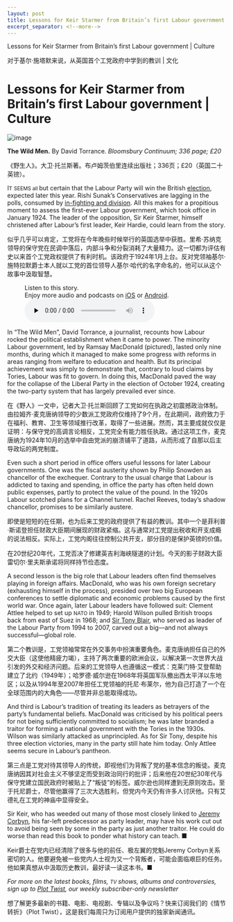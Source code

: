 ```yaml
---
layout: post
title: Lessons for Keir Starmer from Britain’s first Labour government | Culture
excerpt_separator: <!--more-->
---
```



<!--more-->

Lessons for Keir Starmer from Britain’s first Labour government | Culture

对于基尔·施塔默来说，从英国首个工党政府中学到的教训 | 文化


# Lessons for Keir Starmer from Britain’s first Labour government | Culture

![image](https://images.weserv.nl/?url=www.economist.com/img/b/1280/720/90/media-assets/image/20240210_CUP001.jpg)

<div></div><p><b>The Wild Men.</b> By David Torrance. <i>Bloomsbury Continuum; 336 page; £20</i></p>

《野生人》。大卫·托兰斯著。布卢姆茨伯里连续出版社；336页；£20（英国二十英镑）。


<p><span>I</span><small>T</small> <small>SEEMS all </small>but certain that the Labour Party will win the British <a href="https://www.economist.com/the-world-ahead/2023/11/13/rishi-sunak-and-sir-keir-starmer-who-would-actually-bring-change">election</a>, expected later this year. Rishi Sunak’s Conservatives are lagging in the polls, consumed by <a href="https://www.economist.com/britain/2024/02/01/the-search-for-conservative-party-unity">in-fighting and division</a>. All this makes for a propitious moment to assess the first-ever Labour government, which took office in January 1924. The leader of the opposition, Sir Keir Starmer, himself christened after Labour’s first leader, Keir Hardie, could learn from the story.</p>

似乎几乎可以肯定，工党将在今年晚些时候举行的英国选举中获胜。里希·苏纳克领导的保守党在民调中落后，内部斗争和分裂消耗了大量精力。这一切都为评估有史以来首个工党政权提供了有利时机。该政府于1924年1月上台。反对党领袖基尔·施特拉默爵士本人就以工党的首位领导人基尔·哈代的名字命名的，他可以从这个故事中汲取智慧。


<div><figure><div><figcaption>Listen to this story.</figcaption> <span>Enjoy more audio and podcasts on<!-- --> <a href="https://www.economist.comhttps://economist-app.onelink.me/d2eC/bed1b25" id="audio-ios-cta" rel="noreferrer" target="_blank">iOS</a> <!-- -->or<!-- --> <a href="https://www.economist.comhttps://economist-app.onelink.me/d2eC/7f3c199" id="audio-android-cta" rel="noreferrer" target="_blank">Android</a>.</span></div><audio controls="" id="audio-player" preload="none" src="https://www.economist.com/media-assets/audio/081%20Culture%20-%20Britain_s%20Labour%20government%20at%20100-394f1b2aca09a81b80b17d94d2b34eb7.mp3" title="Lessons for Keir Starmer from Britain’s first Labour government"><p>Your browser does not support the &lt;audio&gt; element.</p></audio><div><div></div></div></figure></div><p>In “The Wild Men”, David Torrance, a journalist, recounts how Labour rocked the political establishment when it came to power. The minority Labour government, led by Ramsay MacDonald (pictured), lasted only nine months, during which it managed to make some progress with reforms in areas ranging from welfare to education and health. But its principal achievement was simply to demonstrate that, contrary to loud claims by Tories, Labour was fit to govern. In doing this, MacDonald paved the way for the collapse of the Liberal Party in the election of October 1924, creating the two-party system that has largely prevailed ever since.</p>

在《野人》一文中，记者大卫·托兰斯回顾了工党如何在执政之初震撼政治体制。由拉姆齐·麦克唐纳领导的少数派工党政府仅维持了9个月，在此期间，政府致力于在福利、教育、卫生等领域推行改革，取得了一些进展。然而，其主要成就仅仅是证明：与保守党的高调言论相反，工党完全有能力胜任执政。通过这项工作，麦克唐纳为1924年10月的选举中自由党派的崩溃铺平了道路，从而形成了自那以后主导政坛的两党制度。


<div><div><div id="econ-1"></div></div></div><p>Even such a short period in office offers useful lessons for later Labour governments. One was the fiscal austerity shown by Philip Snowden as chancellor of the exchequer. Contrary to the usual charge that Labour is addicted to taxing and spending, in office the party has often held down public expenses, partly to protect the value of the pound. In the 1920s Labour scotched plans for a Channel tunnel. Rachel Reeves, today’s shadow chancellor, promises to be similarly austere.</p>

即使是短短的在任期，也为后来工党的政府提供了有益的教训。其中一个是菲利普·斯诺登担任财政大臣期间展现的财政紧缩。这与通常对工党提出税收和开支成瘾的说法相反。实际上，工党内阁往往控制公共开支，部分目的是保护英镑的价值。

在20世纪20年代，工党否决了修建英吉利海峡隧道的计划。今天的影子财政大臣雷切尔·里夫斯承诺将同样持节俭态度。


<p>A second lesson is the big role that Labour leaders often find themselves playing in foreign affairs. MacDonald, who was his own foreign secretary (exhausting himself in the process), presided over two big European conferences to settle diplomatic and economic problems caused by the first world war. Once again, later Labour leaders have followed suit: Clement Attlee helped to set up <small>NATO</small> in 1949; Harold Wilson pulled British troops back from east of Suez in 1968; and <a href="https://www.economist.com/britain/2023/07/20/sir-tony-blair-mesmerises-the-labour-party-again">Sir Tony Blair</a>, who served as leader of the Labour Party from 1994 to 2007, carved out a big—and not always successful—global role.</p>

第二个教训是，工党领袖常常在外交事务中扮演重要角色。麦克唐纳担任自己的外交大臣（这使他精疲力竭），主持了两次重要的欧洲会议，以解决第一次世界大战引发的外交和经济问题。后来的工党领导人也遵循这一模式：克莱门特·艾登帮助建立了北约（1949年）；哈罗德·威尔逊在1968年将英国军队撤出西太平洋以东地区；以及从1994年至2007年担任工党领袖的托尼·布莱尔，他为自己打造了一个在全球范围内的大角色——尽管并非总能取得成功。


<p>And third is Labour’s tradition of treating its leaders as betrayers of the party’s fundamental beliefs. MacDonald was criticised by his political peers for not being sufficiently committed to socialism; he was later branded a traitor for forming a national government with the Tories in the 1930s. Wilson was similarly attacked as unprincipled. As for Sir Tony, despite his three election victories, many in the party still hate him today. Only Attlee seems secure in Labour’s pantheon.</p>

第三点是工党对待其领导人的传统，即视他们为背叛了党的基本信念的叛徒。麦克唐纳因其对社会主义不够坚定而受到政治同行的批评；后来他在20世纪30年代与保守党建立国民政府时被贴上了“叛徒”的标签。威尔逊也同样遭到无原则攻击。至于托尼爵士，尽管他赢得了三次大选胜利，但党内今天仍有许多人讨厌他。只有艾德礼在工党的神庙中显得安全。


<p>Sir Keir, who has weeded out many of those most closely linked to <a href="https://www.economist.com/britain/2023/10/24/liz-truss-and-jeremy-corbyn-still-haunt-british-politics">Jeremy Corbyn</a>, his far-left predecessor as party leader, may have his work cut out to avoid being seen by some in the party as just another traitor. He could do worse than read this book to ponder what history can teach. <span>■</span></p>

Keir爵士在党内已经清除了很多与他的前任、极左翼的党魁Jeremy Corbyn关系密切的人。他要避免被一些党内人士视为又一个背叛者，可能会面临艰巨的任务。他如果真想从中汲取历史教训，最好读一读这本书。■


<p><i>For more on the latest books, films, <small>TV </small>shows, albums and controversies, sign up to <a href="https://www.economist.com/culture/2022/11/23/introducing-plot-twist-our-new-culture-newsletter">Plot Twist</a>, our weekly subscriber-only newsletter</i></p>

想了解更多最新的书籍、电影、电视剧、专辑以及争议吗？快来订阅我们的《情节转折》（Plot Twist），这是我们每周只为订阅用户提供的独家新闻通讯。


